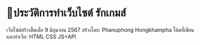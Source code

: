 # 📑ประวัติการทำเว็บไซต์ รักเกมส์
เว็บไซต์สร้างขึ้นเมื่อ 9 มิถุนายน 2567
สร้างโดย: Phanuphong Hongkhampha
โค้ดที่เขียนและทำเว็บ: HTML CSS JS+API

